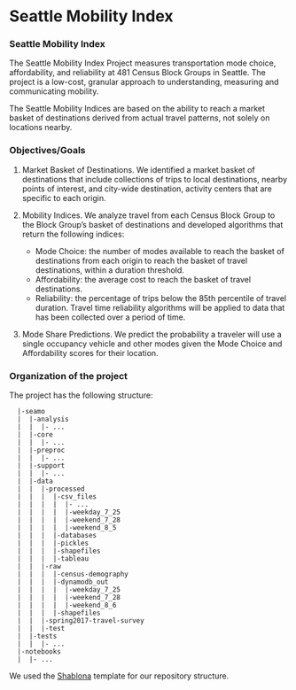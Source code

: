 # Seattle Mobility Index


### Seattle Mobility Index

The Seattle Mobility Index Project measures transportation mode choice, affordability, and reliability at 481 Census Block Groups in Seattle. The project is a low-cost, granular approach to understanding, measuring and communicating mobility.

The Seattle Mobility Indices are based on the ability to reach a market basket of destinations derived from actual travel patterns, not solely on locations nearby. 

### Objectives/Goals

1. Market Basket of Destinations. We identified a market basket of destinations that include collections of trips to local destinations, nearby points of interest, and city-wide destination, activity centers that are specific to each origin. 

2. Mobility Indices. We analyze travel from each Census Block Group to the Block Group’s basket of destinations and developed algorithms that return the following indices:
   - Mode Choice: the number of modes available to reach the basket of destinations from each origin to reach the basket of travel destinations, within a duration threshold. 
   - Affordability: the average cost to reach the basket of travel destinations.
   - Reliability: the percentage of trips below the 85th percentile of travel duration. Travel time reliability algorithms will be applied to data that has been collected over a period of time.

3. Mode Share Predictions. We predict the probability a traveler will use a single occupancy vehicle and other modes given the Mode Choice and Affordability scores for their location.



### Organization of the project

The project has the following structure:

      |-seamo
      |  |-analysis
      |  |  |- ...
      |  |-core
      |  |  |- ...
      |  |-preproc
      |  |  |- ...
      |  |-support
      |  |  |- ...
      |  |-data
      |  |  |-processed
      |  |  |  |-csv_files
      |  |  |  |  |- ...
      |  |  |  |  |-weekday_7_25
      |  |  |  |  |-weekend_7_28
      |  |  |  |  |-weekend_8_5
      |  |  |  |-databases
      |  |  |  |-pickles
      |  |  |  |-shapefiles
      |  |  |  |-tableau
      |  |  |-raw
      |  |  |  |-census-demography
      |  |  |  |-dynamodb_out
      |  |  |  |  |-weekday_7_25
      |  |  |  |  |-weekend_7_28
      |  |  |  |  |-weekend_8_6
      |  |  |  |-shapefiles
      |  |  |-spring2017-travel-survey
      |  |  |-test
      |  |-tests
      |  |  |- ...
      |-notebooks
      |  |- ...





We used the [Shablona](https://github.com/uwescience/shablona) template for our repository structure.


